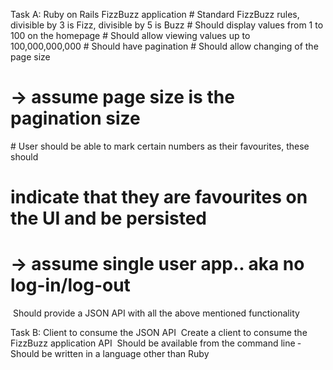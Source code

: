 Task A: Ruby on Rails FizzBuzz application
­# Standard FizzBuzz rules, divisible by 3 is Fizz, divisible by 5 is Buzz
­# Should display values from 1 to 100 on the homepage
­# Should allow viewing values up to 100,000,000,000
­# Should have pagination
­# Should allow changing of the page size
#  -> assume page size is the pagination size
­# User should be able to mark certain numbers as their favourites, these should
#    indicate that they are favourites on the UI and be persisted
#   -> assume single user app.. aka no log-in/log-out
­ 
  Should provide a JSON API with all the above mentioned functionality

Task B: Client to consume the JSON API
­ Create a client to consume the FizzBuzz application API
­ Should be available from the command line
­ Should be written in a language other than Ruby